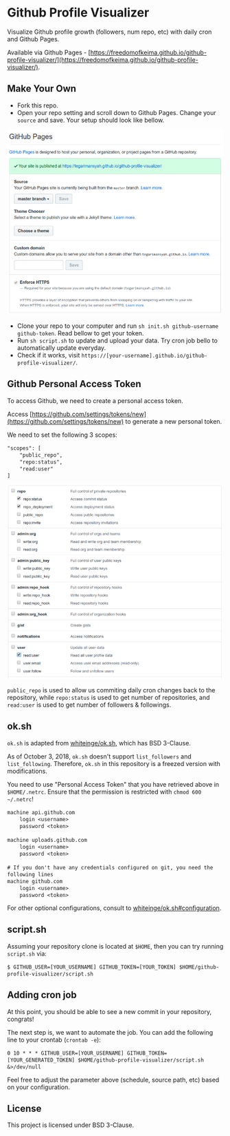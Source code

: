 # Github Profile Visualizer

Visualize Github profile growth (followers, num repo, etc) with daily cron and Github Pages.

Available via Github Pages - [https://freedomofkeima.github.io/github-profile-visualizer/](https://freedomofkeima.github.io/github-profile-visualizer/).

## Make Your Own

* Fork this repo.
* Open your repo setting and scroll down to Github Pages. Change your `source` and save. Your setup should look like bellow.

![Enable github pages for this project](img/pages.png)

* Clone your repo to your computer and run `sh init.sh github-username github-token`. Read bellow to get your token.
* Run `sh script.sh` to update and upload your data. Try cron job bello to automatically update everyday.
* Check if it works, visit `https://[your-username].github.io/github-profile-visualizer/`.


## Github Personal Access Token

To access Github, we need to create a personal access token.

Access [https://github.com/settings/tokens/new](https://github.com/settings/tokens/new) to generate a new personal token.


We need to set the following 3 scopes:

```
"scopes": [
	"public_repo",
	"repo:status",
	"read:user"
]
```

![Scope](img/scope.png)

`public_repo` is used to allow us commiting daily cron changes back to the repository, while `repo:status` is used to get number of repositories, and `read:user` is used to get number of followers & followings.

## ok.sh

`ok.sh` is adapted from [whiteinge/ok.sh](https://github.com/whiteinge/ok.sh), which has BSD 3-Clause.

As of October 3, 2018, `ok.sh` doesn't support `list_followers` and `list_following`. Therefore, `ok.sh` in this repository is a freezed version with modifications.

You need to use "Personal Access Token" that you have retrieved above in `$HOME/.netrc`. Ensure that the permission is restricted with `chmod 600 ~/.netrc`!

```
machine api.github.com
    login <username>
    password <token>

machine uploads.github.com
    login <username>
    password <token>

# If you don't have any credentials configured on git, you need the following lines
machine github.com
    login <username>
    password <token>
```

For other optional configurations, consult to [whiteinge/ok.sh#configuration](https://github.com/whiteinge/ok.sh#configuration).

## script.sh

Assuming your repository clone is located at `$HOME`, then you can try running `script.sh` via:

```
$ GITHUB_USER=[YOUR_USERNAME] GITHUB_TOKEN=[YOUR_TOKEN] $HOME/github-profile-visualizer/script.sh
```

## Adding cron job

At this point, you should be able to see a new commit in your repository, congrats!

The next step is, we want to automate the job. You can add the following line to your crontab (`crontab -e`):

```
0 10 * * * GITHUB_USER=[YOUR_USERNAME] GITHUB_TOKEN=[YOUR_GENERATED_TOKEN] $HOME/github-profile-visualizer/script.sh &>/dev/null
```

Feel free to adjust the parameter above (schedule, source path, etc) based on your configuration.

## License

This project is licensed under BSD 3-Clause.
